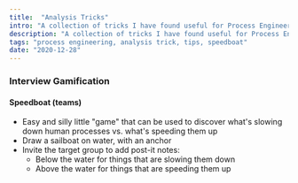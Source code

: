 ```yaml
---
title:  "Analysis Tricks"
intro: "A collection of tricks I have found useful for Process Engineering."
description: "A collection of tricks I have found useful for Process Engineering."
tags: "process engineering, analysis trick, tips, speedboat"
date: "2020-12-28"
---
```


### Interview Gamification

#### Speedboat (teams)
- Easy and silly little "game" that can be used to discover what's slowing down human processes vs. what's speeding them up
- Draw a sailboat on water, with an anchor
- Invite the target group to add post-it notes:
  - Below the water for things that are slowing them down
  - Above the water for things that are speeding them up 